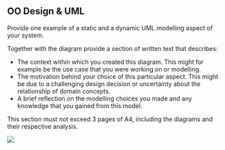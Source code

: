 OO Design & UML
---------------

Provide one example of a static and a dynamic UML modelling aspect of your system.

Together with the diagram provide a section of written text that describes:

- The context within which you created this diagram. This might for example be the use case that you were working on or modelling.
- The motivation behind your choice of this particular aspect. This might be due to a challenging design decision or uncertainty about the relationship of domain concepts.
- A brief reflection on the modelling choices you made and any knowledge that you gained from this model.

This section must not exceed 3 pages of A4, including the diagrams and their respective analysis.

![](https://github.com/simon-wh/66-Days/blob/master/Portfolio%20A/Images/Habits%20UML.png?raw=true)

